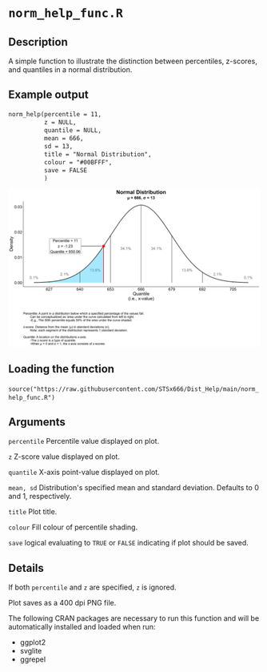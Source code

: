 # ```norm_help_func.R```

## Description
A simple function to illustrate the distinction between percentiles, z-scores, and quantiles in a normal distribution.

## Example output

```
norm_help(percentile = 11,
          z = NULL, 
          quantile = NULL,
          mean = 666,
          sd = 13,
          title = "Normal Distribution",
          colour = "#00BFFF",
          save = FALSE
          )
```

<img title="11th Percentile Plot.png" src="11th Percentile Plot.png">

## Loading the function
```source("https://raw.githubusercontent.com/STSx666/Dist_Help/main/norm_help_func.R")```

## Arguments

```percentile``` Percentile value displayed on plot.

```z``` Z-score value displayed on plot.

```quantile``` X-axis point-value displayed on plot.

```mean, sd``` Distribution's specified mean and standard deviation. Defaults to 0 and 1, respectively.

```title``` Plot title.

```colour``` Fill colour of percentile shading.

```save``` logical evaluating to ```TRUE``` or ```FALSE``` indicating if plot should be saved.  

## Details

If both ```percentile``` and ```z``` are specified, ```z``` is ignored.  

Plot saves as a 400 dpi PNG file.

The following CRAN packages are necessary to run this function and will be automatically installed and loaded when run:

  - ggplot2
  - svglite
  - ggrepel
